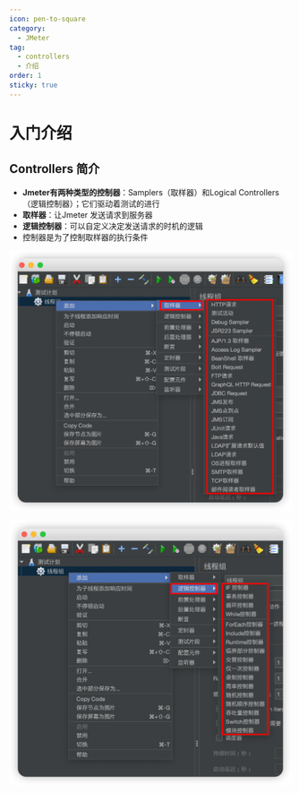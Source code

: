 ```yaml
---
icon: pen-to-square
category:
  - JMeter
tag:
  - controllers
  - 介绍
order: 1
sticky: true
---
```


# 入门介绍

## Controllers 简介

- **Jmeter有两种类型的控制器**：Samplers（取样器）和Logical Controllers（逻辑控制器）；它们驱动着测试的进行
- **取样器**：让Jmeter 发送请求到服务器
- **逻辑控制器**：可以自定义决定发送请求的时机的逻辑
- 控制器是为了控制取样器的执行条件

![取样器](/assets/jmeter/image-20250326231625847.png)

![逻辑控制器](/assets/jmeter/image-20250326231653926.png)